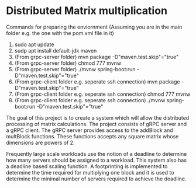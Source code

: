 # Distributed Matrix multiplication

Commands for preparing the enviornment (Assuming you are in the main folder e.g. the one with the pom.xml file in it)
1. sudo apt update
2. sudp apt install default-jdk maven
3. (From grpc-server folder) mvn package -D"maven.test.skip"="true"
4. (From grpc-server folder) chmod 777 mvnw
5. (From grpc-server folder) ./mvnw spring-boot:run -D"maven.test.skip"="true"
6. (From grpc-client folder e.g. seperate ssh connection) mvn package -D"maven.test.skip"="true"
7. (From grpc-client folder e.g. seperate ssh connection) chmod 777 mvnw
8. (From grpc-client folder e.g. seperate ssh connection) ./mvnw spring-boot:run -D"maven.test.skip"="true"



The goal of this project is to create a system which will allow the distributed processing of matrix calculations. The project consists of gRPC server and a gRPC client. The gRPC server provides access to the addBlock and multBlock functions. These functions accepts any square matrix whose dimensions are powers of 2. 

Frequently large scale workloads use the notion of a deadline to determine how many servers should be assigned to a workload. This system also has a deadline based scaling function. A footprinting is implemented to determine the time required for multiplying one block and it is used to determine the minimal number of servers required to achieve the deadline. 